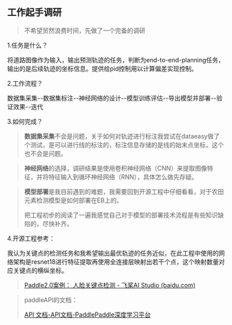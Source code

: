 ## 工作起手调研

> 不希望贸然浪费时间，先做了一个完备的调研

1.任务是什么？

将道路图像作为输入，输出预测轨迹的任务，判断为end-to-end-planning任务，输出的是后续轨迹的坐标信息。提供给pid控制用以计算偏差实现控制。

2.工作流程？

数据集采集--数据集标注--神经网络的设计--模型训练评估--导出模型并部署--验证效果--迭代

3.如何完成？

> **数据集采集**不会是问题，关于如何对轨迹进行标注我尝试在dataeasy做了个测试，是可以进行线的标注的，标注信息存储的是线的始末点坐标，这个也不会是问题。

> **神经网络**的选择，调研结果是使用卷积神经网络（CNN）来提取图像特征，并将特征输入到循环神经网络（RNN），具体怎么做先存疑。

> **模型部署**是我目前遇到的难题，我需要回到开源工程中仔细看看，对于农田元素检测模型是如何部署在EB上的。
>
> 把工程初步的阅读了一遍我感觉自己对于模型的部署技术流程是有些知识缺陷的，尽快补齐。

4.开源工程参考：

我认为关键点的检测任务和我希望输出最优轨迹的任务近似，在此工程中使用的网络架构是resnet18进行特征提取再使用全连接层映射出若干个点，这个映射数量对应关键点的横纵坐标。

> [Paddle2.0案例： 人脸关键点检测 - 飞桨AI Studio (baidu.com)](https://aistudio.baidu.com/aistudio/projectdetail/1086754?channelType=0&channel=0)

> paddleAPI的文档：
>
> [API 文档-API文档-PaddlePaddle深度学习平台](https://www.paddlepaddle.org.cn/documentation/docs/zh/api/index_cn.html)
